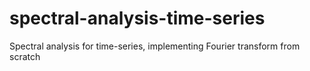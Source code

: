 # spectral-analysis-time-series
Spectral analysis for time-series, implementing Fourier transform from scratch
